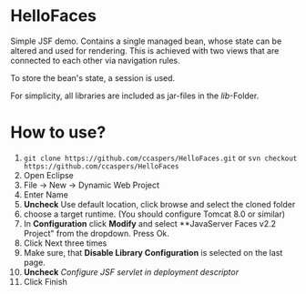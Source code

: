 # HelloFaces

Simple JSF demo. Contains a single managed bean, whose state can be altered and used for 
rendering. This is achieved with two views that are connected to each other via navigation rules.

To store the bean's state, a session is used.

For simplicity, all libraries are included as jar-files in the *lib*-Folder.


# How to use?

1. `git clone https://github.com/ccaspers/HelloFaces.git` or `svn checkout https://github.com/ccaspers/HelloFaces`
2. Open Eclipse
3. File -> New -> Dynamic Web Project
4. Enter Name
5. **Uncheck** Use default location, click browse and select the cloned folder
6. choose a target runtime. (You should configure Tomcat 8.0 or similar)
7. In **Configuration** click **Modify** and select **JavaServer Faces v2.2 Project" from the 
dropdown. Press Ok.
9. Click Next three times
10. Make sure, that **Disable Library Configuration** is selected on the last page.
11. **Uncheck** *Configure JSF servlet in deployment descriptor*
12. Click Finish
